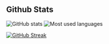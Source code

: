 ## Github Stats

![GitHub stats](https://github-readme-stats.vercel.app/api?username=anaclaraberga&theme=github_dark&show_icons=true&count_private=true) 
![Most used languages](https://github-readme-stats.vercel.app/api/top-langs/?username=anaclaraberga&theme=github_dark)

[![GitHub Streak](https://github-readme-streak-stats.herokuapp.com?user=anaclaraberga&theme=cobalt&hide_border=true&date_format=M%20j%5B%2C%20Y%5D)](https://git.io/streak-stats)
